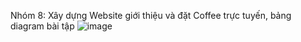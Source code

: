 Nhóm 8: Xây dựng Website giới thiệu và đặt Coffee trực tuyến, bảng diagram bài tập
![image](https://github.com/KhuongDuy25/WebPHP-Nhom8/assets/96757580/1fc265e1-69aa-400b-9a90-0a10f2934db9)
